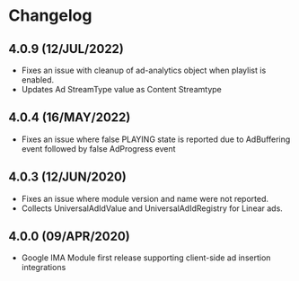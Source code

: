 
# Changelog
##  4.0.9 (12/JUL/2022)
* Fixes an issue with cleanup of ad-analytics object when playlist is enabled.
* Updates Ad StreamType value as Content Streamtype

##  4.0.4 (16/MAY/2022)
* Fixes an issue where false PLAYING state is reported due to AdBuffering event followed by false AdProgress event

##  4.0.3 (12/JUN/2020)
* Fixes an issue where module version and name were not reported.
* Collects UniversalAdIdValue and UniversalAdIdRegistry for Linear ads.

## 4.0.0 (09/APR/2020)
* Google IMA Module first release supporting client-side ad insertion integrations
